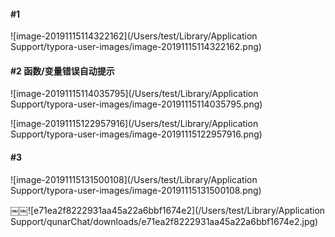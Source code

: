 #### #1

![image-20191115114322162](/Users/test/Library/Application Support/typora-user-images/image-20191115114322162.png)

#### #2 函数/变量错误自动提示

![image-20191115114035795](/Users/test/Library/Application Support/typora-user-images/image-20191115114035795.png)

![image-20191115122957916](/Users/test/Library/Application Support/typora-user-images/image-20191115122957916.png)

#### #3

![image-20191115131500108](/Users/test/Library/Application Support/typora-user-images/image-20191115131500108.png)

￼￼![e71ea2f8222931aa45a22a6bbf1674e2](/Users/test/Library/Application Support/qunarChat/downloads/e71ea2f8222931aa45a22a6bbf1674e2.jpg)